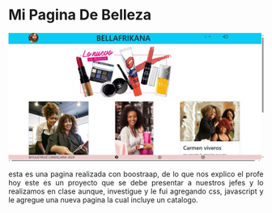 #  **Mi Pagina De Belleza**
![alt text](image.png)
<div style= "text-align: justify";>
esta es una pagina realizada con boostraap, de lo que nos explico el profe hoy 
este es un proyecto que se debe presentar a nuestros jefes  y lo realizamos en clase aunque, investigue y le fui agregando css, javascript y le agregue una nueva pagina la cual incluye un catalogo.